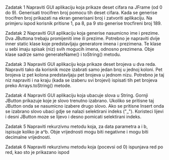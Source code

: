 Zadatak 1
Napraviti GUI aplikaciju koja prikaze deset cifara na JFrame (od 0 do 9). Generisati trocifren
broj pomocu tih deset cifara. Kada se generise trocifren broj prikazati na ekran generisani 
broj i zatvoriti aplikaciju.
Na primjeru ispod korisnik pritisne 1, pa 8, pa 9 sto generise trocfireni broj 189.

Zadatak 2
Napraviti GUI aplikaciju koja generise nasumicno ime i prezime. Dva JButtona trebaju 
promijeniti ime ili prezime. Potrebno je napraviti dvije inner static klase koje predstavljaju 
generatore imena i prezimena. Te klase u sebi imaju spisak (niz) svih mogucih imena, odnosno 
prezimena. Obje klase sadrze samo generateName() i toString() metodu.

Zadatak 3
Napraviti GUI aplikaciju koja prikaze deset brojeva u dva reda. Napraviti tako da korisnik moze 
izabrati samo jedan broj u jednoj koloni. Pet brojeva iz pet kolona predstavljaju pet brojeva u 
jednom nizu. Potrebno je taj niz napraviti i na kraju (kada se izaberu svi brojevi) ispisati 
tih pet brojeva preko Arrays.toString() metode.

Zadatak 4
Napraviti GUI aplikaciju koja ubacuje slova u String. Gornji JButton prikazuje koje je slovo 
trenutno izabrano. Ukoliko se pritisne taj JButton onda se nasumicno izabere drugo slovo. Ako 
se pritisne Insert onda se izabrano slovo ubaci gdje se nalazi selektirani indeks ("_"). 
Koristeci lijevi i desni JButton moze se lijevo i desno pomicati selektirani indeks.

Zadatak 5
Napraviti rekurzivnu metodu koja, za data parametra a i b, ispisuje koliko je a^b. Obje 
vrijednosti mogu biti negativne i mogu biti decimalne vrijednosti.

Zadatak 6
Napraviti rekurzivnu metodu koja (pocevsi od 0) ispunjava red po red, kao sto je prikazano 
ispod